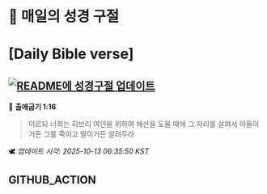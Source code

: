 # 🙏 매일의 성경 구절
# [Daily Bible verse]
## [![README에 성경구절 업데이트](https://github.com/DONGSUKA/first_test/actions/workflows/update-readme-bible.yml/badge.svg)](https://github.com/DONGSUKA/first_test/actions/workflows/update-readme-bible.yml)
<!-- START_BIBLE_VERSE -->
📖 **출애굽기 1:16**
> 이르되 너희는 히브리 여인을 위하여 해산을 도울 때에 그 자리를 살펴서 아들이거든 그를 죽이고 딸이거든 살려두라

🕊️ _업데이트 시각: 2025-10-13 06:35:50 KST_
  <!-- END_BIBLE_VERSE -->
## GITHUB_ACTION
